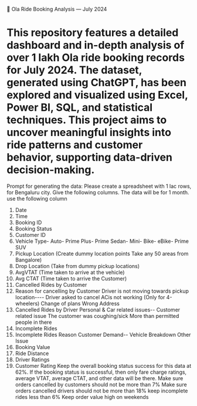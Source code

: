 🚖 Ola Ride Booking Analysis — July 2024
# This repository features a detailed dashboard and in-depth analysis of over 1 lakh Ola ride booking records for July 2024. The dataset, generated using ChatGPT, has been explored and visualized using Excel, Power BI, SQL, and statistical techniques. This project aims to uncover meaningful insights into ride patterns and customer behavior, supporting data-driven decision-making.
Prompt for generating the data:
 Please create a spreadsheet with 1 lac rows, for Bengaluru city. Give the following columns.
 The data will be for 1 month. use the following column
1. Date
 2. Time
 3. Booking ID
 4. Booking Status
 5. Customer ID
 6. Vehicle Type- Auto- Prime Plus- Prime Sedan- Mini- Bike- eBike- Prime SUV
 7. Pickup Location (Create dummy location points Take any 50 areas from Bangalore)
 8. Drop Location (Take from dummy pickup locations)
 9. AvgVTAT (Time taken to arrive at the vehicle)
 10. Avg CTAT (Time taken to arrive the Customer)
 11. Cancelled Rides by Customer
 12. Reason for cancelling by Customer
Driver is not moving towards pickup location----
 Driver asked to cancel
 ACis not working (Only for 4-wheelers)
 Change of plans
 Wrong Address
 13. Cancelled Rides by Driver
Personal & Car related issues--
Customer related issue
 The customer was coughing/sick
 More than permitted people in there
 14. Incomplete Rides
 15. Incomplete Rides Reason
Customer Demand--
 Vehicle Breakdown
 Other Issue
 16. Booking Value
 17. Ride Distance
 18. Driver Ratings
 19. Customer Rating
 Keep the overall booking status success for this data at 62%. If the booking status is successful, then only
 fare charge ratings, average VTAT, average CTAT, and other data will be there.
 Make sure orders cancelled by customers should not be more than 7%
 Make sure orders cancelled drivers should not be more than 18%
 keep incomplete rides less than 6%
 Keep order value high on weekends
